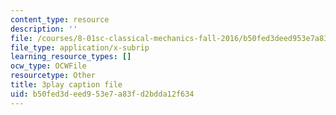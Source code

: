 ```yaml
---
content_type: resource
description: ''
file: /courses/8-01sc-classical-mechanics-fall-2016/b50fed3deed953e7a83fd2bdda12f634_F3N5EkMX_ks.vtt
file_type: application/x-subrip
learning_resource_types: []
ocw_type: OCWFile
resourcetype: Other
title: 3play caption file
uid: b50fed3d-eed9-53e7-a83f-d2bdda12f634
---
```

